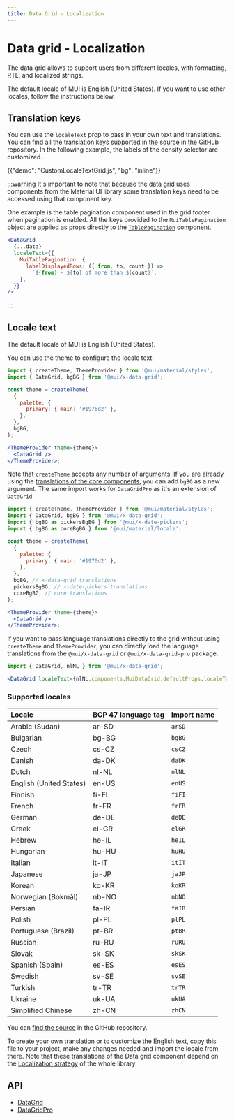 ```yaml
---
title: Data Grid - Localization
---
```


# Data grid - Localization

<p class="description">The data grid allows to support users from different locales, with formatting, RTL, and localized strings.</p>

The default locale of MUI is English (United States). If you want to use other locales, follow the instructions below.

## Translation keys

You can use the `localeText` prop to pass in your own text and translations.
You can find all the translation keys supported in [the source](https://github.com/mui/mui-x/blob/HEAD/packages/grid/x-data-grid/src/constants/localeTextConstants.ts)
in the GitHub repository.
In the following example, the labels of the density selector are customized.

{{"demo": "CustomLocaleTextGrid.js", "bg": "inline"}}

:::warning
It's important to note that because the data grid uses components from the Material UI library some translation keys need to be accessed using that component key.

One example is the table pagination component used in the grid footer when pagination is enabled. All the keys provided to the `MuiTablePagination` object are applied as props directly to the [`TablePagination`](/material-ui/api/table-pagination/) component.

```jsx
<DataGrid
  {...data}
  localeText={{
    MuiTablePagination: {
      labelDisplayedRows: ({ from, to, count }) =>
        `${from} - ${to} of more than ${count}`,
    },
  }}
/>
```

:::

## Locale text

The default locale of MUI is English (United States).

You can use the theme to configure the locale text:

```jsx
import { createTheme, ThemeProvider } from '@mui/material/styles';
import { DataGrid, bgBG } from '@mui/x-data-grid';

const theme = createTheme(
  {
    palette: {
      primary: { main: '#1976d2' },
    },
  },
  bgBG,
);

<ThemeProvider theme={theme}>
  <DataGrid />
</ThemeProvider>;
```

Note that `createTheme` accepts any number of arguments.
If you are already using the [translations of the core components](/material-ui/guides/localization/#locale-text), you can add `bgBG` as a new argument.
The same import works for `DataGridPro` as it's an extension of `DataGrid`.

```jsx
import { createTheme, ThemeProvider } from '@mui/material/styles';
import { DataGrid, bgBG } from '@mui/x-data-grid';
import { bgBG as pickersBgBG } from '@mui/x-date-pickers';
import { bgBG as coreBgBG } from '@mui/material/locale';

const theme = createTheme(
  {
    palette: {
      primary: { main: '#1976d2' },
    },
  },
  bgBG, // x-data-grid translations
  pickersBgBG, // x-date-pickers translations
  coreBgBG, // core translations
);

<ThemeProvider theme={theme}>
  <DataGrid />
</ThemeProvider>;
```

If you want to pass language translations directly to the grid without using `createTheme` and `ThemeProvider`, you can directly load the language translations from the `@mui/x-data-grid` or `@mui/x-data-grid-pro` package.

```jsx
import { DataGrid, nlNL } from '@mui/x-data-grid';

<DataGrid localeText={nlNL.components.MuiDataGrid.defaultProps.localeText} />;
```

### Supported locales

| Locale                  | BCP 47 language tag | Import name |
| :---------------------- | :------------------ | :---------- |
| Arabic (Sudan)          | ar-SD               | `arSD`      |
| Bulgarian               | bg-BG               | `bgBG`      |
| Czech                   | cs-CZ               | `csCZ`      |
| Danish                  | da-DK               | `daDK`      |
| Dutch                   | nl-NL               | `nlNL`      |
| English (United States) | en-US               | `enUS`      |
| Finnish                 | fi-FI               | `fiFI`      |
| French                  | fr-FR               | `frFR`      |
| German                  | de-DE               | `deDE`      |
| Greek                   | el-GR               | `elGR`      |
| Hebrew                  | he-IL               | `heIL`      |
| Hungarian               | hu-HU               | `huHU`      |
| Italian                 | it-IT               | `itIT`      |
| Japanese                | ja-JP               | `jaJP`      |
| Korean                  | ko-KR               | `koKR`      |
| Norwegian (Bokmål)      | nb-NO               | `nbNO`      |
| Persian                 | fa-IR               | `faIR`      |
| Polish                  | pl-PL               | `plPL`      |
| Portuguese (Brazil)     | pt-BR               | `ptBR`      |
| Russian                 | ru-RU               | `ruRU`      |
| Slovak                  | sk-SK               | `skSK`      |
| Spanish (Spain)         | es-ES               | `esES`      |
| Swedish                 | sv-SE               | `svSE`      |
| Turkish                 | tr-TR               | `trTR`      |
| Ukraine                 | uk-UA               | `ukUA`      |
| Simplified Chinese      | zh-CN               | `zhCN`      |

You can [find the source](https://github.com/mui/mui-x/tree/HEAD/packages/grid/x-data-grid/src/locales) in the GitHub repository.

To create your own translation or to customize the English text, copy this file to your project, make any changes needed and import the locale from there.
Note that these translations of the Data grid component depend on the [Localization strategy](/material-ui/guides/localization/) of the whole library.

## API

- [DataGrid](/x/api/data-grid/data-grid/)
- [DataGridPro](/x/api/data-grid/data-grid-pro/)

